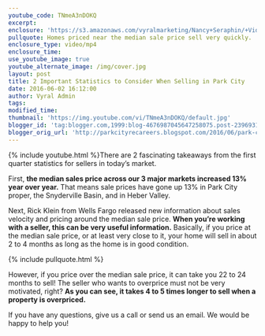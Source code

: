 ```yaml
---
youtube_code: TNmeA3nDOKQ
excerpt:
enclosure: 'https://s3.amazonaws.com/vyralmarketing/Nancy+Seraphin/+Videos/2017/July/Park+City+Real+Estate+Careers-+Selling+with+statistics+(1).mp4'
pullquote: Homes priced near the median sale price sell very quickly.
enclosure_type: video/mp4
enclosure_time:
use_youtube_image: true
youtube_alternate_image: /img/cover.jpg
layout: post
title: 2 Important Statistics to Consider When Selling in Park City
date: 2016-06-02 16:12:00
author: Vyral Admin
tags:
modified_time:
thumbnail: 'https://img.youtube.com/vi/TNmeA3nDOKQ/default.jpg'
blogger_id: 'tag:blogger.com,1999:blog-4676987045647258075.post-2396931172809157133'
blogger_orig_url: 'http://parkcityrecareers.blogspot.com/2016/06/park-city-real-estate-agent-selling.html'
---
```



{% include youtube.html %}There are 2 fascinating takeaways from the first quarter statistics for sellers in today’s market.

First, **the median sales price across our 3 major markets increased 13% year over year.** That means sale prices have gone up 13% in Park City proper, the Snyderville Basin, and in Heber Valley.

Next, Rick Klein from Wells Fargo released new information about sales velocity and pricing around the median sale price. **When you’re working with a seller, this can be very useful information.** Basically, if you price at the median sale price, or at least very close to it, your home will sell in about 2 to 4 months as long as the home is in good condition.

{% include pullquote.html %}

However, if you price over the median sale price, it can take you 22 to 24 months to sell! The seller who wants to overprice must not be very motivated, right? **As you can see, it takes 4 to 5 times longer to sell when a property is overpriced.**

If you have any questions, give us a call or send us an email. We would be happy to help you!